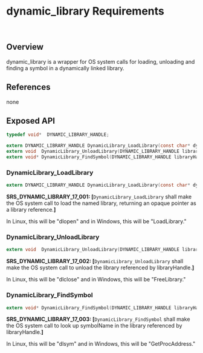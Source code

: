 # dynamic_library Requirements


 
## Overview
dynamic_library is a wrapper for OS system calls for loading, unloading and 
finding a symbol in a dynamically linked library.

## References
none

## Exposed API
```C
typedef void*  DYNAMIC_LIBRARY_HANDLE;

extern DYNAMIC_LIBRARY_HANDLE DynamicLibrary_LoadLibrary(const char* dynamicLibraryFileName);
extern void  DynamicLibrary_UnloadLibrary(DYNAMIC_LIBRARY_HANDLE libraryHandle);
extern void* DynamicLibrary_FindSymbol(DYNAMIC_LIBRARY_HANDLE libraryHandle, const char* symbolName);
```

### DynamicLibrary_LoadLibrary
```C
extern DYNAMIC_LIBRARY_HANDLE DynamicLibrary_LoadLibrary(const char* dynamicLibraryFileName);
```

**SRS_DYNAMIC_LIBRARY_17_001: [**`DynamicLibrary_LoadLibrary` shall make the OS system call to load the named library, returning an opaque pointer as a library reference.**]**

In Linux, this will be "dlopen" and in Windows, this will be "LoadLibrary." 

### DynamicLibrary_UnloadLibrary
```C
extern void  DynamicLibrary_UnloadLibrary(DYNAMIC_LIBRARY_HANDLE libraryHandle);
```
 
**SRS_DYNAMIC_LIBRARY_17_002: [**`DynamicLibrary_UnloadLibrary` shall make the OS system call to unload the library referenced by libraryHandle.**]**

In Linux, this will be "dlclose" and in Windows, this will be "FreeLibrary." 

### DynamicLibrary_FindSymbol
```C
extern void* DynamicLibrary_FindSymbol(DYNAMIC_LIBRARY_HANDLE libraryHandle, const char* symbolName);
```

**SRS_DYNAMIC_LIBRARY_17_003: [**`DynamicLibrary_FindSymbol` shall make the OS system call to look up symbolName in the library referenced by libraryHandle.**]**

In Linux, this will be "dlsym" and in Windows, this will be "GetProcAddress."
 